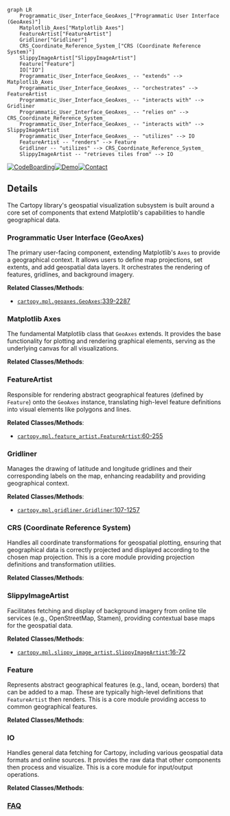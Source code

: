 ```mermaid
graph LR
    Programmatic_User_Interface_GeoAxes_["Programmatic User Interface (GeoAxes)"]
    Matplotlib_Axes["Matplotlib Axes"]
    FeatureArtist["FeatureArtist"]
    Gridliner["Gridliner"]
    CRS_Coordinate_Reference_System_["CRS (Coordinate Reference System)"]
    SlippyImageArtist["SlippyImageArtist"]
    Feature["Feature"]
    IO["IO"]
    Programmatic_User_Interface_GeoAxes_ -- "extends" --> Matplotlib_Axes
    Programmatic_User_Interface_GeoAxes_ -- "orchestrates" --> FeatureArtist
    Programmatic_User_Interface_GeoAxes_ -- "interacts with" --> Gridliner
    Programmatic_User_Interface_GeoAxes_ -- "relies on" --> CRS_Coordinate_Reference_System_
    Programmatic_User_Interface_GeoAxes_ -- "interacts with" --> SlippyImageArtist
    Programmatic_User_Interface_GeoAxes_ -- "utilizes" --> IO
    FeatureArtist -- "renders" --> Feature
    Gridliner -- "utilizes" --> CRS_Coordinate_Reference_System_
    SlippyImageArtist -- "retrieves tiles from" --> IO
```

[![CodeBoarding](https://img.shields.io/badge/Generated%20by-CodeBoarding-9cf?style=flat-square)](https://github.com/CodeBoarding/GeneratedOnBoardings)[![Demo](https://img.shields.io/badge/Try%20our-Demo-blue?style=flat-square)](https://www.codeboarding.org/demo)[![Contact](https://img.shields.io/badge/Contact%20us%20-%20contact@codeboarding.org-lightgrey?style=flat-square)](mailto:contact@codeboarding.org)

## Details

The Cartopy library's geospatial visualization subsystem is built around a core set of components that extend Matplotlib's capabilities to handle geographical data.

### Programmatic User Interface (GeoAxes)
The primary user-facing component, extending Matplotlib's `Axes` to provide a geographical context. It allows users to define map projections, set extents, and add geospatial data layers. It orchestrates the rendering of features, gridlines, and background imagery.


**Related Classes/Methods**:

- <a href="https://github.com/SciTools/cartopy/blob/main/lib/cartopy/mpl/geoaxes.py#L339-L2287" target="_blank" rel="noopener noreferrer">`cartopy.mpl.geoaxes.GeoAxes`:339-2287</a>


### Matplotlib Axes
The fundamental Matplotlib class that `GeoAxes` extends. It provides the base functionality for plotting and rendering graphical elements, serving as the underlying canvas for all visualizations.


**Related Classes/Methods**:



### FeatureArtist
Responsible for rendering abstract geographical features (defined by `Feature`) onto the `GeoAxes` instance, translating high-level feature definitions into visual elements like polygons and lines.


**Related Classes/Methods**:

- <a href="https://github.com/SciTools/cartopy/blob/main/lib/cartopy/mpl/feature_artist.py#L60-L255" target="_blank" rel="noopener noreferrer">`cartopy.mpl.feature_artist.FeatureArtist`:60-255</a>


### Gridliner
Manages the drawing of latitude and longitude gridlines and their corresponding labels on the map, enhancing readability and providing geographical context.


**Related Classes/Methods**:

- <a href="https://github.com/SciTools/cartopy/blob/main/lib/cartopy/mpl/gridliner.py#L107-L1257" target="_blank" rel="noopener noreferrer">`cartopy.mpl.gridliner.Gridliner`:107-1257</a>


### CRS (Coordinate Reference System)
Handles all coordinate transformations for geospatial plotting, ensuring that geographical data is correctly projected and displayed according to the chosen map projection. This is a core module providing projection definitions and transformation utilities.


**Related Classes/Methods**:



### SlippyImageArtist
Facilitates fetching and display of background imagery from online tile services (e.g., OpenStreetMap, Stamen), providing contextual base maps for the geospatial data.


**Related Classes/Methods**:

- <a href="https://github.com/SciTools/cartopy/blob/main/lib/cartopy/mpl/slippy_image_artist.py#L16-L72" target="_blank" rel="noopener noreferrer">`cartopy.mpl.slippy_image_artist.SlippyImageArtist`:16-72</a>


### Feature
Represents abstract geographical features (e.g., land, ocean, borders) that can be added to a map. These are typically high-level definitions that `FeatureArtist` then renders. This is a core module providing access to common geographical features.


**Related Classes/Methods**:



### IO
Handles general data fetching for Cartopy, including various geospatial data formats and online sources. It provides the raw data that other components then process and visualize. This is a core module for input/output operations.


**Related Classes/Methods**:





### [FAQ](https://github.com/CodeBoarding/GeneratedOnBoardings/tree/main?tab=readme-ov-file#faq)